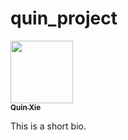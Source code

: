 # quin_project

<a href="https://github.com/quin97">
   <img src="https://avatars.githubusercontent.com/u/52637056?u=e926e2288a098ddb0000c3b642eb8b4d9cf2536c&amp;v=4" width="100px;" alt=""/>
   <br /><sub><b>Quin Xie</b></sub>
</a>

This is a short bio.


